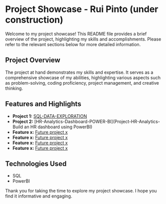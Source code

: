 # Project Showcase - Rui Pinto (under construction)

Welcome to my project showcase! This README file provides a brief overview of the project, highlighting my skills and 
accomplishments. Please refer to the relevant sections below for more detailed information.

## Project Overview
The project at hand demonstrates my skills and expertise. It serves as a 
comprehensive showcase of my abilities, highlighting various aspects such as problem-solving, coding proficiency, 
project management, and creative thinking.

## Features and Highlights
- **Project 1:** [SQL-DATA-EXPLORATION](Project-SQL-DATA-EXPLORATION)
- **Project 2:** [HR-Analytics-Dashboard-POWER-BI](Project-HR-Analytics-Build an HR dashboard using PowerBI)
- **Feature x:** [Future project x]()
- **Feature x:** [Future project x]()
- **Feature x:** [Future project x]()
- **Feature x:** [Future project x]()

## Technologies Used
- SQL
- PowerBI

Thank you for taking the time to explore my project showcase. I hope you find it informative and engaging.
